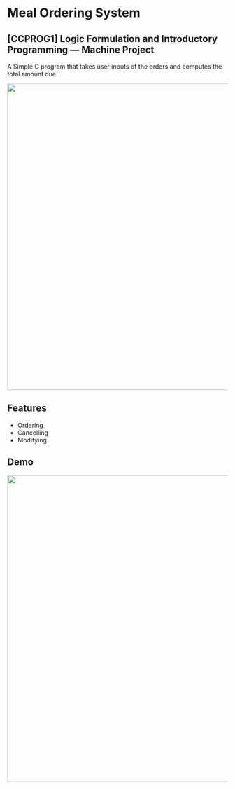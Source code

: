 # Meal Ordering System

## [CCPROG1] Logic Formulation and Introductory Programming — Machine Project

A Simple C program that takes user inputs of the orders and computes the total amount due.

<img src = "https://user-images.githubusercontent.com/132218960/235395134-aeb6fd6c-18be-4ebc-bc78-e1ae812dd704.png" width = "700">

## Features
- Ordering
- Cancelling
- Modifying

## Demo
<img src = "https://user-images.githubusercontent.com/132218960/235405987-2e53fff3-f54f-429e-9133-a5552ef3a7e3.gif" width = "700">
